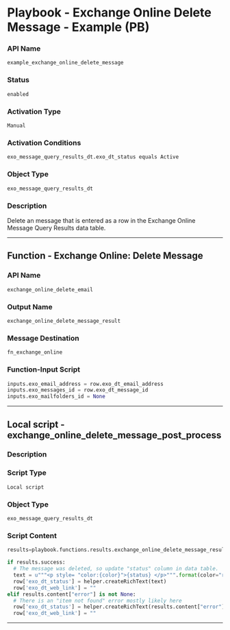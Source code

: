 <!--
    DO NOT MANUALLY EDIT THIS FILE
    THIS FILE IS AUTOMATICALLY GENERATED WITH resilient-sdk codegen
    Generated with resilient-sdk v51.0.2.2.1096
-->

# Playbook - Exchange Online Delete Message - Example (PB)

### API Name
`example_exchange_online_delete_message`

### Status
`enabled`

### Activation Type
`Manual`

### Activation Conditions
`exo_message_query_results_dt.exo_dt_status equals Active`

### Object Type
`exo_message_query_results_dt`

### Description
Delete an message that is entered as a row in the Exchange Online Message Query Results data table.


---
## Function - Exchange Online: Delete Message

### API Name
`exchange_online_delete_email`

### Output Name
`exchange_online_delete_message_result`

### Message Destination
`fn_exchange_online`

### Function-Input Script
```python
inputs.exo_email_address = row.exo_dt_email_address
inputs.exo_messages_id = row.exo_dt_message_id
inputs.exo_mailfolders_id = None
```

---

## Local script - exchange_online_delete_message_post_process

### Description


### Script Type
`Local script`

### Object Type
`exo_message_query_results_dt`

### Script Content
```python
results=playbook.functions.results.exchange_online_delete_message_result

if results.success:
  # The message was deleted, so update "status" column in data table.
  text = u"""<p style= "color:{color}">{status} </p>""".format(color="red", status="Deleted")
  row['exo_dt_status'] = helper.createRichText(text)
  row['exo_dt_web_link'] = ""
elif results.content["error"] is not None: 
  # There is an "item not found" error mostly likely here
  row['exo_dt_status'] = helper.createRichText(results.content["error"]["code"])
  row['exo_dt_web_link'] = ""
```

---

